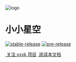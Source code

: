 ![logo](_media/favicon.ico)

# 小小星空

[![stable-release](https://img.shields.io/github/v/release/xkinput/xxxk?color=green&label=stable-release)](https://github.com/xkinput/xxxk/releases) [![pre-release](https://img.shields.io/github/v/release/xkinput/xxxk?include_prereleases&label=pre-release)](https://github.com/xkinput/xxxk/releases) 

[<i class="fa fa-star-o"></i> &nbsp;关注 xxxk 项目](https://github.com/xkinput/xxxk) [<i class="fa fa-book"></i> &nbsp;阅读本文档](/README#快速上手)
